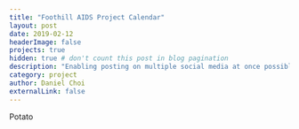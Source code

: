 ```yaml
---
title: "Foothill AIDS Project Calendar"
layout: post
date: 2019-02-12
headerImage: false
projects: true
hidden: true # don't count this post in blog pagination
description: "Enabling posting on multiple social media at once possible"
category: project
author: Daniel Choi
externalLink: false
---
```


Potato
